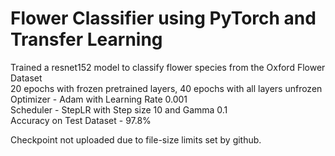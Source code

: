 # **Flower Classifier using PyTorch and Transfer Learning** 

Trained a resnet152 model to classify flower species from the Oxford Flower Dataset  
20 epochs with frozen pretrained layers,  40 epochs with all layers unfrozen  
Optimizer - Adam with Learning Rate 0.001  
Scheduler - StepLR with Step size 10 and Gamma 0.1  
Accuracy on Test Dataset - 97.8%  

Checkpoint not uploaded due to file-size limits set by github.
